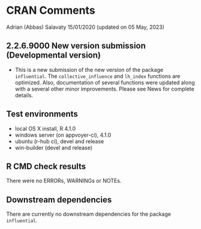 CRAN Comments
================
Adrian (Abbas) Salavaty
15/01/2020 (updated on 05 May, 2023)

## 2.2.6.9000 New version submission (Developmental version)

- This is a new submission of the new version of the package
  `influential`. The `collective_influence` and `lh_index` functions are
  optimized. Also, documentation of several functions were updated along
  with a several other minor improvements. Please see News for complete
  details.

## Test environments

- local OS X install, R 4.1.0
- windows server (on appvoyer-ci), 4.1.0
- ubuntu (r-hub ci), devel and release
- win-builder (devel and release)

## R CMD check results

There were no ERRORs, WARNINGs or NOTEs.

## Downstream dependencies

There are currently no downstream dependencies for the package
`influential`.
